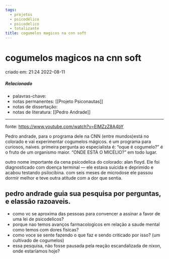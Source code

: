 ```yaml
---
tags:
  - projetos
  - psicodélico
  - psicodelico
  - totalizante
title: cogumelos magicos na cnn soft
---
```

# cogumelos magicos na cnn soft
criado em: 21:24 2022-08-11

##### Relacionado
- palavras-chave: 
- notas permanentes: [[Projeto Psiconautas]]
- notas de dissertação:
- notas de literatura: [[Pedro Andrade]]

---

fonte: https://www.youtube.com/watch?v=ElMZzZ8A4bY

Pedro andrade, para o programa dele na CNN (entre mundos)está no colorado e vai experimentar cogumelos mágicos. 
é um programa para curiosos, naives. primeira pergunta ao especialista é: “oque é cogumelo?” é o fruto de um organismo maior. 
“ONDE ESTÁ O MICÉLIO?” em todo lugar.

outro nome importante da cena psicodelica do colorado: alan floyd. Ele foi diagnosticado com doença terminal — ele estava suicida e deprimido e acabou testando psilocibina. com seis meses de microdose ele passou dormir melhor e teve outra atitude com a dor que sentia.

## pedro andrade guia sua pesquisa por perguntas, e elassão razoaveis.
- como vc se aproxima das pessoas para convencer a assinar a favor de uma lei de psicodelicos?
- porque nao temos avanços farmacologicos em relação a saude mental como temos com dores fisicas?
- como voce se sente fazendo o que faz e sendo criticado por isso? (um cultivado de cogumelos)
- essa pesquisa, não fosse pausada pela reação escandalizada de nixon, onde estaríamos hoje?


